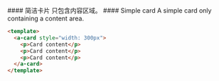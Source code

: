 <cn>
#### 简洁卡片
只包含内容区域。
</cn>

<us>
#### Simple card
A simple card only containing a content area.
</us>

```html
<template>
  <a-card style="width: 300px">
    <p>Card content</p>
    <p>Card content</p>
    <p>Card content</p>
  </a-card>
</template>
```
